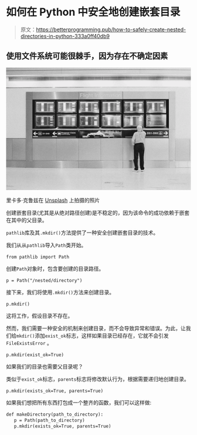 # 如何在 Python 中安全地创建嵌套目录

> 原文：<https://betterprogramming.pub/how-to-safely-create-nested-directories-in-python-333a0ff40db9>

## 使用文件系统可能很棘手，因为存在不确定因素

![](img/ebca265b4849c86765e9b76bb6ba6af3.png)

里卡多·克鲁兹在 [Unsplash](https://unsplash.com/s/photos/directory?utm_source=unsplash&utm_medium=referral&utm_content=creditCopyText) 上拍摄的照片

创建嵌套目录(尤其是从绝对路径创建)是不稳定的，因为该命令的成功依赖于嵌套在其中的父目录。

`pathlib`库及其`.mkdir()`方法提供了一种安全创建嵌套目录的技术。

我们从从`pathlib`导入`Path`类开始。

```
from pathlib import Path
```

创建`Path`对象时，包含要创建的目录路径。

```
p = Path("/nested/directory")
```

接下来，我们将使用`.mkdir()`方法来创建目录。

```
p.mkdir()
```

这将工作，假设目录不存在。

然而，我们需要一种安全的机制来创建目录，而不会导致异常和错误。为此，让我们给`mkdir()`添加`exist_ok`标志，这样如果目录已经存在，它就不会引发`FileExistsError` 。

```
p.mkdir(exist_ok=True)
```

如果我们的目录也需要父目录呢？

类似于`exist_ok`标志，`parents`标志将修改默认行为，根据需要递归地创建目录。

```
p.mkdir(exists_ok=True, parents=True)
```

如果我们想把所有东西打包成一个整齐的函数，我们可以这样做:

```
def makeDirectory(path_to_directory):
   p = Path(path_to_directory)
   p.mkdir(exists_ok=True, parents=True)
```
